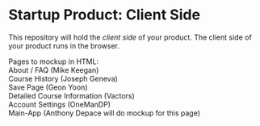 # Startup Product: Client Side

This repository will hold the *client side* of your product. The client
side of your product runs in the browser.


Pages to mockup in HTML:  
  About / FAQ (Mike Keegan)  
  Course History  (Joseph Geneva)  
  Save Page (Geon Yoon)  
  Detailed Course Information (Vactors)  
  Account Settings (OneManDP)  
  Main-App (Anthony Depace will do mockup for this page)  
